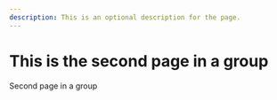 ```yaml
---
description: This is an optional description for the page.
---
```


# This is the second page in a group

Second page in a group
